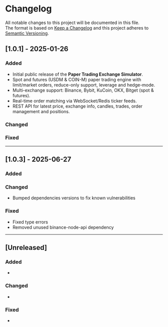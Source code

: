 # Changelog  
All notable changes to this project will be documented in this file.  
The format is based on [Keep a Changelog](https://keepachangelog.com/en/1.1.0/) and this project adheres to [Semantic Versioning](https://semver.org/spec/v2.0.0.html).

## [1.0.1] - 2025-01-26  
### Added  
- Initial public release of the **Paper Trading Exchange Simulator**.  
- Spot and futures (USDM & COIN-M) paper trading engine with limit/market orders, reduce-only support, leverage and hedge-mode.  
- Multi-exchange support: Binance, Bybit, KuCoin, OKX, Bitget (spot & futures).  
- Real-time order matching via WebSocket/Redis ticker feeds.  
- REST API for latest price, exchange info, candles, trades, order management and positions.  

### Changed  


### Fixed  


---

## [1.0.3] - 2025-06-27
### Added

### Changed
- Bumped dependencies versions to fix known vulnerabilities

### Fixed
- Fixed type errors
- Removed unused binance-node-api dependency

---

## [Unreleased]
### Added
-  
### Changed
-  
### Fixed
-
